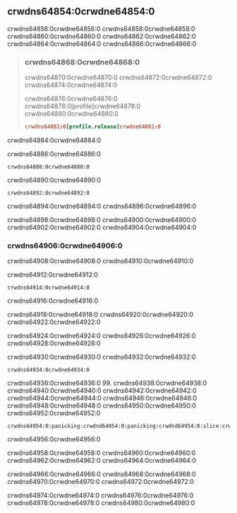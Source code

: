 ## crwdns64854:0crwdne64854:0

crwdns64856:0crwdne64856:0 crwdns64858:0crwdne64858:0 crwdns64860:0crwdne64860:0 crwdns64862:0crwdne64862:0 crwdns64864:0crwdne64864:0 crwdns64866:0crwdne64866:0

> ### crwdns64868:0crwdne64868:0
> 
> crwdns64870:0crwdne64870:0 crwdns64872:0crwdne64872:0 crwdns64874:0crwdne64874:0
> 
> crwdns64876:0crwdne64876:0 crwdns64878:0[profile]crwdne64878:0 crwdns64880:0crwdne64880:0
> 
> ```toml
> crwdns64882:0[profile.release]crwdne64882:0
> ```

crwdns64884:0crwdne64884:0

<span class="filename">crwdns64886:0crwdne64886:0</span>

```rust,should_panic,panics
crwdns64888:0crwdne64888:0
```

crwdns64890:0crwdne64890:0

```console
crwdns64892:0crwdne64892:0
```

crwdns64894:0crwdne64894:0 crwdns64896:0crwdne64896:0

crwdns64898:0crwdne64898:0 crwdns64900:0crwdne64900:0 crwdns64902:0crwdne64902:0 crwdns64904:0crwdne64904:0

### crwdns64906:0crwdne64906:0

crwdns64908:0crwdne64908:0 crwdns64910:0crwdne64910:0

<span class="filename">crwdns64912:0crwdne64912:0</span>

```rust,should_panic,panics
crwdns64914:0crwdne64914:0
```


<span class="caption">crwdns64916:0crwdne64916:0</span>

crwdns64918:0crwdne64918:0 crwdns64920:0crwdne64920:0 crwdns64922:0crwdne64922:0

crwdns64924:0crwdne64924:0 crwdns64926:0crwdne64926:0 crwdns64928:0crwdne64928:0

crwdns64930:0crwdne64930:0 crwdns64932:0crwdne64932:0

```console
crwdns64934:0crwdne64934:0
```

crwdns64936:0crwdne64936:0
99. crwdns64938:0crwdne64938:0 crwdns64940:0crwdne64940:0 crwdns64942:0crwdne64942:0 crwdns64944:0crwdne64944:0 crwdns64946:0crwdne64946:0 crwdns64948:0crwdne64948:0 crwdns64950:0crwdne64950:0 crwdns64952:0crwdne64952:0

<!-- manual-regeneration
cd listings/ch09-error-handling/listing-09-01
RUST_BACKTRACE=1 cargo run
copy the backtrace output below
check the backtrace number mentioned in the text below the listing
-->

```console
crwdns64954:0:panicking:crwdnd64954:0:panicking:crwdnd64954:0:slice:crwdnd64954:0:index:crwdnd64954:0[T]crwdnd64954:0:slice:crwdnd64954:0:index:crwdnd64954:0:ops:crwdnd64954:0:index:crwdnd64954:0[T]crwdnd64954:0:vec:crwdnd64954:0:ops:crwdnd64954:0:index:crwdnd64954:0:ops:crwdnd64954:0:function:crwdnd64954:0:FnOnce:crwdne64954:0
```


<span class="caption">crwdns64956:0crwdne64956:0</span>

crwdns64958:0crwdne64958:0 crwdns64960:0crwdne64960:0 crwdns64962:0crwdne64962:0 crwdns64964:0crwdne64964:0

crwdns64966:0crwdne64966:0 crwdns64968:0crwdne64968:0 crwdns64970:0crwdne64970:0 crwdns64972:0crwdne64972:0

crwdns64974:0crwdne64974:0<!-- ignore --> crwdns64976:0crwdne64976:0 crwdns64978:0crwdne64978:0
crwdns64980:0crwdne64980:0
